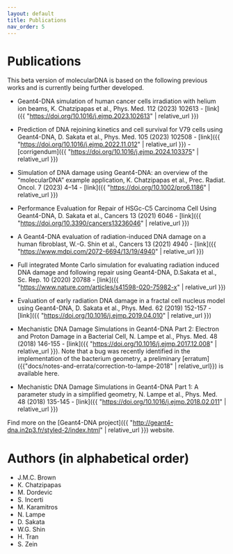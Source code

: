 ```yaml
---
layout: default
title: Publications
nav_order: 5
---
```


# Publications
This beta version of molecularDNA is based on the following previous works and is currently being further developed.

- Geant4-DNA simulation of human cancer cells irradiation with helium ion beams, K. Chatzipapas et al., Phys. Med. 112 (2023) 102613 - [link]({{ "https://doi.org/10.1016/j.ejmp.2023.102613" | relative_url }})

- Prediction of DNA rejoining kinetics and cell survival for V79 cells using Geant4-DNA, D. Sakata et al., Phys. Med. 105 (2023) 102508 - [link]({{ "https://doi.org/10.1016/j.ejmp.2022.11.012" | relative_url }}) - [corrigendum]({{ "https://doi.org/10.1016/j.ejmp.2024.103375" | relative_url }})

- Simulation of DNA damage using Geant4-DNA: an overview of the “molecularDNA” example application, K. Chatzipapas et al., Prec. Radiat. Oncol. 7 (2023) 4–14 - [link]({{ "https://doi.org/10.1002/pro6.1186" | relative_url }})

- Performance Evaluation for Repair of HSGc-C5 Carcinoma Cell Using Geant4-DNA, D. Sakata et al., Cancers 13 (2021) 6046 - [link]({{ "https://doi.org/10.3390/cancers13236046" | relative_url }})

- A Geant4-DNA evaluation of radiation-induced DNA damage on a human fibroblast, W.-G. Shin et al., Cancers 13 (2021) 4940 - [link]({{ "https://www.mdpi.com/2072-6694/13/19/4940" | relative_url }})

- Full integrated Monte Carlo simulation for evaluating radiation induced DNA damage and following repair using Geant4-DNA, D.Sakata et al., Sc. Rep. 10 (2020) 20788 - [link]({{ "https://www.nature.com/articles/s41598-020-75982-x" | relative_url }})

- Evaluation of early radiation DNA damage in a fractal cell nucleus model using Geant4-DNA, D. Sakata et al., Phys. Med. 62 (2019) 152-157 - [link]({{ "https://doi.org/10.1016/j.ejmp.2019.04.010" | relative_url }})

- Mechanistic DNA Damage Simulations in Geant4-DNA Part 2: Electron and Proton Damage in a Bacterial Cell, N. Lampe et al., Phys. Med. 48 (2018) 146-155 - [link]({{ "https://doi.org/10.1016/j.ejmp.2017.12.008" | relative_url }}). Note that a bug was recently identified in the implementation of the bacterium geometry, a preliminary [erratum]({{"docs/notes-and-errata/correction-to-lampe-2018" | relative_url}}) is available here.

- Mechanistic DNA Damage Simulations in Geant4-DNA Part 1: A parameter study in a simplified geometry, N. Lampe et al., Phys. Med. 48 (2018) 135-145 - [link]({{ "https://doi.org/10.1016/j.ejmp.2018.02.011" | relative_url }})

Find more on the [Geant4-DNA project]({{ "http://geant4-dna.in2p3.fr/styled-2/index.html" | relative_url }}) website.

# Authors (in alphabetical order)

- J.M.C. Brown
- K. Chatzipapas
- M. Dordevic
- S. Incerti
- M. Karamitros
- N. Lampe
- D. Sakata
- W.G. Shin
- H. Tran
- S. Zein
